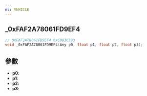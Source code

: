 ```yaml
---
ns: VEHICLE
---
```

## _0xFAF2A78061FD9EF4

```c
// 0xFAF2A78061FD9EF4 0xCD83C393
void _0xFAF2A78061FD9EF4(Any p0, float p1, float p2, float p3);
```


## 參數
* **p0**: 
* **p1**: 
* **p2**: 
* **p3**: 

